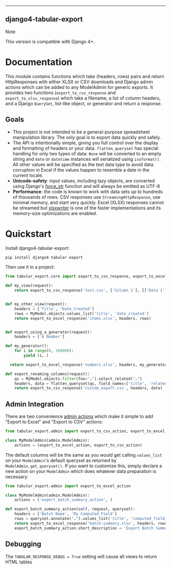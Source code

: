   ------------------------
  django4-tabular-export
  ------------------------

> [!NOTE]  
> This version is compatible with Django 4+.

# Documentation

This module contains functions which take (headers, rows) pairs and
return HttpResponses with either XLSX or CSV downloads and Django admin
actions which can be added to any ModelAdmin for generic exports. It
provides two functions (`export_to_csv_response` and
`export_to_xlsx_response`) which take a filename, a list of column
headers, and a Django `QuerySet`, list-like object, or generator and
return a response.

## Goals

-   This project is not intended to be a general-purpose spreadsheet
    manipulation library. The only goal is to export data quickly and
    safely.
-   The API is intentionally simple, giving you full control over the
    display and formatting of headers or your data. `flatten_queryset`
    has special handling for only two types of data: `None` will be
    converted to an empty string and `date` or `datetime` instances will
    serialized using `isoformat()`. All other values will be specified
    as the text data type to avoid data corruption in Excel if the
    values happen to resemble a date in the current locale.
-   **Unicode-safety**: input values, including lazy objects, are
    converted using Django\'s
    [force_str](https://docs.djangoproject.com/en/5.0/ref/utils/#django.utils.encoding.force_str)
    function and will always be emitted as UTF-8
-   **Performance**: the code is known to work with data sets up to
    hundreds of thousands of rows. CSV responses use
    `StreamingHttpResponse`, use minimal memory, and start very quickly.
    Excel (XLSX) responses cannot be streamed but
    [xlsxwriter](https://pypi.python.org/pypi/XlsxWriter) is one of the
    faster implementations and its memory-size optimizations are
    enabled.

# Quickstart

Install django4-tabular-export:

```py
pip install django4-tabular-export
```

Then use it in a project:
```py
from tabular_export.core import export_to_csv_response, export_to_excel_response, flatten_queryset

def my_view(request):
    return export_to_csv_response('test.csv', ['Column 1'], [['Data 1'], ['Data 2']])


def my_other_view(request):
    headers = ['Title', 'Date Created']
    rows = MyModel.objects.values_list('title', 'date_created')
    return export_to_excel_response('items.xlsx', headers, rows)


def export_using_a_generator(request):
    headers = ['A Number']

def my_generator():
    for i in range(0, 100000):
        yield (i, )

  return export_to_excel_response('numbers.xlsx', headers, my_generator())

def export_renaming_columns(request):
    qs = MyModel.objects.filter(foo="…").select_related("…")
    headers, data = flatten_queryset(qs, field_names=['title', 'related_model__title_en'], extra_verbose_names={'related_model__title_en': 'English Title'})
    return export_to_csv_response('custom_export.csv', headers, data)
```

## Admin Integration

There are two convenience [admin
actions](https://docs.djangoproject.com/en/5.0/ref/contrib/admin/actions/)
which make it simple to add "Export to Excel" and "Export to CSV"
actions:

```py
from tabular_export.admin import export_to_csv_action, export_to_excel_action

class MyModelAdmin(admin.ModelAdmin):
    actions = (export_to_excel_action, export_to_csv_action)
```

The default columns will be the same as you would get calling
`values_list` on your `ModelAdmin`\'s default queryset as returned by
`ModelAdmin.get_queryset()`. If you want to customize this, simply
declare a new action on your `ModelAdmin` which does whatever data
preparation is necessary:

```py
from tabular_export.admin import export_to_excel_action

class MyModelAdmin(admin.ModelAdmin):
    actions = ('export_batch_summary_action', )

def export_batch_summary_action(self, request, queryset):
    headers = ['Batch Name', 'My Computed Field']
    rows = queryset.annotate("…").values_list('title', 'computed_field_name')
    return export_to_excel_response('batch-summary.xlsx', headers, rows)
    export_batch_summary_action.short_description = 'Export Batch Summary'
```

## Debugging

The `TABULAR_RESPONSE_DEBUG = True` setting will cause all views to
return HTML tables
